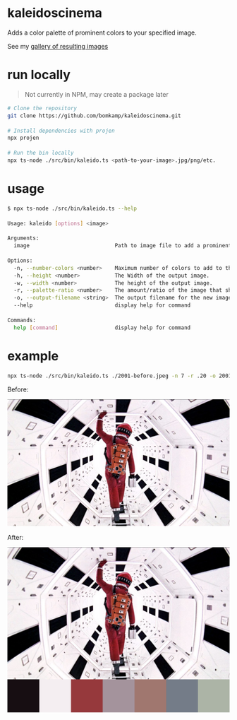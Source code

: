 # kaleidoscinema

Adds a color palette of prominent colors to your specified image.

See my [gallery of resulting images](https://www.instagram.com/kaleidoscinema/)

# run locally

> Not currently in NPM, may create a package later

```sh
# Clone the repository
git clone https://github.com/bomkamp/kaleidoscinema.git

# Install dependencies with projen
npx projen

# Run the bin locally
npx ts-node ./src/bin/kaleido.ts <path-to-your-image>.jpg/png/etc.
```

# usage

```sh
$ npx ts-node ./src/bin/kaleido.ts --help

Usage: kaleido [options] <image>

Arguments:
  image                           Path to image file to add a prominent color palette to.

Options:
  -n, --number-colors <number>    Maximum number of colors to add to the palette.
  -h, --height <number>           The Width of the output image.
  -w, --width <number>            The height of the output image.
  -r, --palette-ratio <number>    The amount/ratio of the image that should contain the color palette (0 - 1). E.g. `.2` -> 20% of the final image will be the color palette
  -o, --output-filename <string>  The output filename for the new image.
  --help                          display help for command

Commands:
  help [command]                  display help for command
```

# example

```sh
npx ts-node ./src/bin/kaleido.ts ./2001-before.jpeg -n 7 -r .20 -o 2001-after.png -h 800 -w 1080
```

Before:

![Before Image Processed](./example/2001-before.jpeg)


After:

![After Image Processed](./example/2001-after.png)
